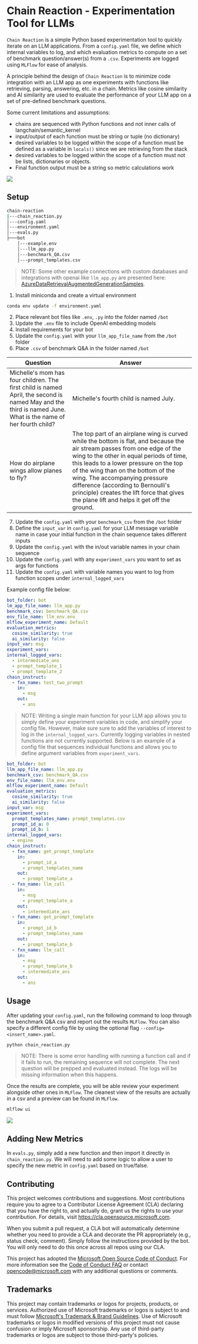 # Chain Reaction - Experimentation Tool for LLMs

`Chain Reaction` is a simple Python based experimentation tool to quickly iterate on an LLM applications. From a `config.yaml` file, we define which internal variables to log, and which evaluation metrics to compute on a set of benchmark question/answer(s) from a `.csv`. Experiments are logged using `MLFlow` for ease of analysis.

A principle behind the design of `Chain Reaction` is to minimize code integration with an LLM app as one experiments with functions like retrieving, parsing, answering, etc. in a chain. Metrics like cosine similarity and AI similarity are used to evaluate the performance of your LLM app on a set of pre-defined benchmark questions. 

Some current limitations and assumptions:
- chains are sequenced with Python functions and not inner calls of langchain/semantic_kernel
- input/output of each function must be string or tuple (no dictionary)
- desired variables to be logged within the scope of a function must be defined as a variable in `locals()` since we are retrieving from the stack
- desired variables to be logged within the scope of a function must not be lists, dictionaries or objects.
- Final function output must be a string so metric calculations work

![](img/chain_reaction_design.png)

## Setup

```cmd
chain-reaction                            
|---chain_reaction.py            
│---config.yaml                  
│---environment.yaml              
│---evals.py                     
├───bot                          
    │---example.env         
    │---llm_app.py                
    │---benchmark_QA.csv         
    │---prompt_templates.csv         
```

> NOTE: Some other example connections with custom databases and integrations with openai like `llm_app.py` are presented here: [AzureDataRetrievalAugmentedGenerationSamples](https://github.com/microsoft/AzureDataRetrievalAugmentedGenerationSamples/tree/main/Python). 

1. Install miniconda and create a virtual environment
```bash
conda env update -f environment.yaml
```
2. Place relevant bot files like `.env`, `.py` into the folder named `/bot`
3. Update the `.env` file to include OpenAI embedding models
4. Install requirements for your bot
5. Update the `config.yaml` with your `llm_app_file_name` from the `/bot` folder
6. Place `.csv` of benchmark Q&A in the folder named `/bot`

| Question      | Answer |
| ----------- | ----------- |
| Michelle's mom has four children. The first child is named April, the second is named May and the third is named June. What is the name of her fourth child? | Michelle's fourth child is named July. |
| How do airplane wings allow planes to fly? | The top part of an airplane wing is curved while the bottom is flat, and because the air stream passes from one edge of the wing to the other in equal periods of time, this leads to a lower pressure on the top of the wing than on the bottom of the wing. The accompanying pressure difference (according to Bernoulli's principle) creates the lift force that gives the plane lift and helps it get off the ground. |

7. Update the `config.yaml` with your `benchmark_csv` from the `/bot` folder
8. Define the `input_var` in `config.yaml` for your LLM message variable name in case your initial function in the chain sequence takes different inputs
9. Update the `config.yaml` with the in/out variable names in your chain sequence
10. Update the `config.yaml` with any `experiment_vars` you want to set as args for functions
11. Update the `config.yaml` with variable names you want to log from function scopes under `internal_logged_vars`

Example config file below:
```yaml
bot_folder: bot
lm_app_file_name: llm_app.py
benchmark_csv: benchmark_QA.csv
env_file_name: llm_env.env
mlflow_experiment_name: Default
evaluation_metrics:
  cosine_similarity: true
  ai_similarity: false
input_var: msg
experiment_vars:
internal_logged_vars:
  - intermediate_ans
  - prompt_template_1
  - prompt_template_2
chain_instruct:
  - fxn_name: test_two_prompt
    in:
      - msg
    out:
      - ans
```

> NOTE: Writing a single main function for your LLM app allows you to simply define your experiment variables in code, and simplify your config file. However, make sure sure to add the variables of interest to log in the `internal_logged_vars`. Currently logging variables in nested functions are not currently supported. Below is an example of a config file that sequences individual functions and allows you to define argument variables from `experiment_vars`.

```yaml
bot_folder: bot
llm_app_file_name: llm_app.py
benchmark_csv: benchmark_QA.csv
env_file_name: llm_env.env
mlflow_experiment_name: Default
evaluation_metrics:
  cosine_similarity: true
  ai_similarity: false
input_var: msg
experiment_vars:
  prompt_templates_name: prompt_templates.csv
  prompt_id_a: 0
  prompt_id_b: 1
internal_logged_vars:
  - engine
chain_instruct:
  - fxn_name: get_prompt_template
    in:
      - prompt_id_a
      - prompt_templates_name
    out:
      - prompt_template_a
  - fxn_name: llm_call
    in:
      - msg
      - prompt_template_a
    out:
      - intermediate_ans
  - fxn_name: get_prompt_template
    in:
      - prompt_id_b
      - prompt_templates_name
    out:
      - prompt_template_b
  - fxn_name: llm_call
    in:
      - msg
      - prompt_template_b
      - intermediate_ans
    out:
      - ans
```

## Usage

After updating your `config.yaml`, run the following command to loop through the benchmark Q&A csv and report out the results `MLFlow`. You can also specify a different config file by using the optional flag `--config=<insert_name>.yaml`.

```bash
python chain_reaction.py
```

> NOTE: There is some error handling with running a function call and if it fails to run, the remaining sequence will not complete. The next question will be prepped and evaluated instead. The logs will be missing information when this happens.

Once the results are complete, you will be able review your experiment alongside other ones in `MLFlow`. The cleanest view of the results are actually in a csv and a preview can be found in `MLFlow`.

```bash
mlflow ui
```
![](img/mlflow_dashboard.png)

## Adding New Metrics

In `evals.py`, simply add a new function and then import it directly in `chain_reaction.py`. We will need to add some logic to allow a user to specify the new metric in `config.yaml` based on true/false. 

## Contributing

This project welcomes contributions and suggestions.  Most contributions require you to agree to a
Contributor License Agreement (CLA) declaring that you have the right to, and actually do, grant us
the rights to use your contribution. For details, visit https://cla.opensource.microsoft.com.

When you submit a pull request, a CLA bot will automatically determine whether you need to provide
a CLA and decorate the PR appropriately (e.g., status check, comment). Simply follow the instructions
provided by the bot. You will only need to do this once across all repos using our CLA.

This project has adopted the [Microsoft Open Source Code of Conduct](https://opensource.microsoft.com/codeofconduct/).
For more information see the [Code of Conduct FAQ](https://opensource.microsoft.com/codeofconduct/faq/) or
contact [opencode@microsoft.com](mailto:opencode@microsoft.com) with any additional questions or comments.

## Trademarks

This project may contain trademarks or logos for projects, products, or services. Authorized use of Microsoft 
trademarks or logos is subject to and must follow 
[Microsoft's Trademark & Brand Guidelines](https://www.microsoft.com/en-us/legal/intellectualproperty/trademarks/usage/general).
Use of Microsoft trademarks or logos in modified versions of this project must not cause confusion or imply Microsoft sponsorship.
Any use of third-party trademarks or logos are subject to those third-party's policies.
